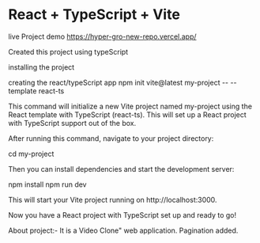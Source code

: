 # React + TypeScript + Vite

live Project demo
https://hyper-gro-new-repo.vercel.app/

Created this project using typeScript

installing the project

creating the react/typeScript app
npm init vite@latest my-project -- --template react-ts

This command will initialize a new Vite project named my-project using the React template with TypeScript (react-ts). This will set up a React project with TypeScript support out of the box.

After running this command, navigate to your project directory:

cd my-project

Then you can install dependencies and start the development server:

npm install
npm run dev

This will start your Vite project running on http://localhost:3000.

Now you have a React project with TypeScript set up and ready to go!


About project:-
It is a Video Clone" web application. 
Pagination added.
